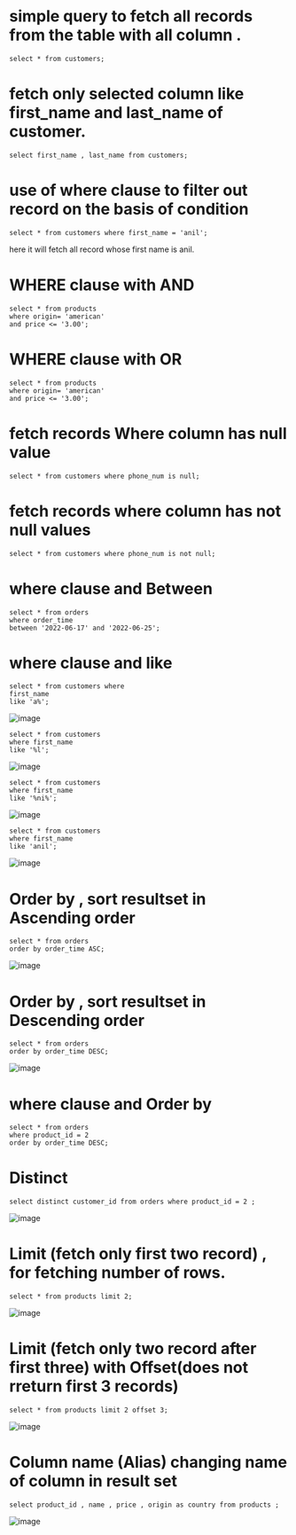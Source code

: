 # simple query to fetch all records from the table with all column .

```
select * from customers;
```

# fetch only selected column like first_name and last_name of customer.
```
select first_name , last_name from customers;
```

# use of where clause to filter out record on the basis of condition

```
select * from customers where first_name = 'anil';
```

here it will fetch all record whose first name is anil.

# WHERE clause  with AND

```
select * from products 
where origin= 'american' 
and price <= '3.00';
```

# WHERE clause  with OR

```
select * from products 
where origin= 'american' 
and price <= '3.00';
```
# fetch records Where column has null value

```
select * from customers where phone_num is null;
```

# fetch records where column has not null values

```
select * from customers where phone_num is not null;
```

# where clause and Between

```
select * from orders
where order_time 
between '2022-06-17' and '2022-06-25';
```

# where clause and like
```
select * from customers where 
first_name 
like 'a%';
```
![image](https://user-images.githubusercontent.com/44174633/175936550-e77c4fbe-e2ba-4ef9-aa42-3bb857cf0483.png)

```
select * from customers 
where first_name 
like '%l';
```
![image](https://user-images.githubusercontent.com/44174633/175936633-b8d22e1f-d776-4cce-a96f-f2a4d5e050b8.png)

```
select * from customers 
where first_name 
like '%ni%';
```
![image](https://user-images.githubusercontent.com/44174633/175936681-8b32a5ee-24b5-44bf-b6a1-74c8b56bdd8a.png)

```
select * from customers 
where first_name 
like 'anil';
```
![image](https://user-images.githubusercontent.com/44174633/175936767-2e5737f0-49e5-4fc5-8192-869672982a8c.png)

# Order by , sort resultset in Ascending order
```
select * from orders 
order by order_time ASC;
```
![image](https://user-images.githubusercontent.com/44174633/175937871-1700ad04-a227-4318-9ea0-dca0747b6a48.png)

# Order by , sort resultset in Descending order
```
select * from orders
order by order_time DESC;
```
![image](https://user-images.githubusercontent.com/44174633/175938043-11bbc8cd-2c9e-416c-903d-a69184018a22.png)

# where clause and Order by 
```
select * from orders 
where product_id = 2 
order by order_time DESC;
```
# Distinct
```
select distinct customer_id from orders where product_id = 2 ;
```
![image](https://user-images.githubusercontent.com/44174633/175939552-b35fd784-283c-4256-bd21-20e161b47be9.png)

# Limit (fetch only first two record) , for fetching number of rows.
```
select * from products limit 2;
```
![image](https://user-images.githubusercontent.com/44174633/175941606-93bd0685-7746-4b11-939a-78664d30b008.png)

# Limit (fetch only two record after first three) with Offset(does not rreturn first 3 records)
```
select * from products limit 2 offset 3;
```
![image](https://user-images.githubusercontent.com/44174633/175941342-45660535-1586-4846-98c3-60c6ebbaa7f7.png)

# Column name (Alias) changing name of column in result set
```
select product_id , name , price , origin as country from products ;
```
![image](https://user-images.githubusercontent.com/44174633/175942613-07288ba0-2d37-4ee9-9682-ed41de7cd468.png)

